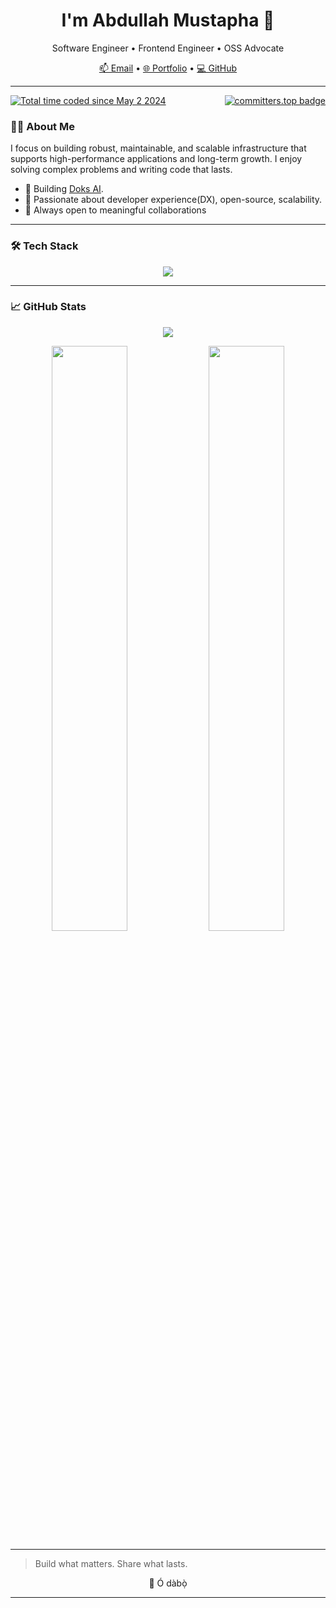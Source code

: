<h1 align="center">I'm <strong>Abdullah Mustapha</strong> 👋</h1>
<p align="center">Software Engineer • Frontend Engineer • OSS Advocate</p>

<p align="center">
  <a href="mailto:abdullahmu4life@gmail.com">📫 Email</a> • 
  <a href="https://abdullahmustapha.xyz">🌐 Portfolio</a> • 
  <a href="https://github.com/abdullah4tech">💻 GitHub</a>
</p>

---

<div style="display: flex; flex-direction: row; justify-content: space-between; width: 100%;">
  <a href="https://wakatime.com/@97a314e8-1cbc-4a4f-b5cd-1e6f0e632957">
    <img src="https://wakatime.com/badge/user/97a314e8-1cbc-4a4f-b5cd-1e6f0e632957.svg" alt="Total time coded since May 2 2024" />
  </a>
  <a href="https://user-badge.committers.top/sierra_leone/abdullah4tech">
    <img src="https://user-badge.committers.top/sierra_leone/abdullah4tech.svg" alt="committers.top badge" />
  </a>
</div>


### 🧑‍💻 About Me

I focus on building robust, maintainable, and scalable infrastructure that supports high-performance applications and long-term growth. I enjoy solving complex problems and writing code that lasts.

- 🔨 Building [Doks AI](https://github.com/n8bird-oss/doksAI).
- 🧠 Passionate about developer experience(DX), open-source, scalability.
- 🤝 Always open to meaningful collaborations

---

### 🛠 Tech Stack

<p align="center">
  <img src="https://skillicons.dev/icons?i=html,css,tailwind,js,ts,vue,nuxtjs,python,nodejs,fastapi,linux,git,github,mysql" />
</p>

---

### 📈 GitHub Stats

<p align="center">
  <img src="https://github-readme-streak-stats.herokuapp.com/?user=abdullah4tech&theme=tokyonight&hide_border=true" />
</p>

<p align="center">
  <img src="https://denvercoder1-github-readme-stats.vercel.app/api?username=abdullah4tech&show_icons=true&count_private=true&hide_border=true&theme=vue-dark" width="49%"/>
  <img src="https://denvercoder1-github-readme-stats.vercel.app/api/top-langs/?username=abdullah4tech&layout=compact&hide_border=true&theme=vue-dark" width="49%"/>
</p>

---

> Build what matters. Share what lasts.
<p align="center">👋 Ó dàbọ̀</p>

---
